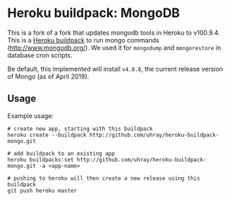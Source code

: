 # Heroku buildpack: MongoDB

This is a fork of a fork that updates mongodb tools in Heroku to v100.9.4. This is a [Heroku buildpack](http://devcenter.heroku.com/articles/buildpacks) to run mongo commands (http://www.mongodb.org/). We used it for `mongodump` and `mongorestore` in database cron scripts.

Be default, this implemented will install `v4.0.8`, the current release version of Mongo (as of April 2019).

## Usage

Example usage:

    # create new app, starting with this buildpack
    heroku create --buildpack http://github.com/uhray/heroku-buildpack-mongo.git

    # add buildpack to an existing app
    heroku buildpacks:set http://github.com/uhray/heroku-buildpack-mongo.git -a <app-name>

    # pushing to heroku will then create a new release using this buildpack
    git push heroku master
